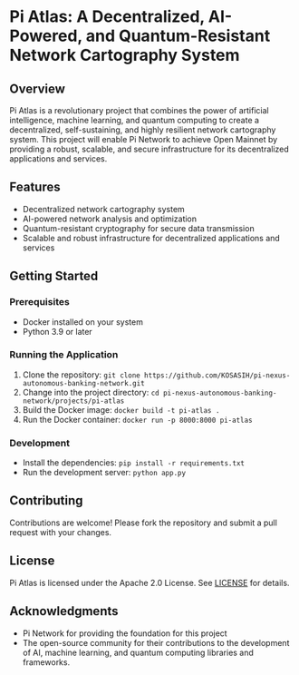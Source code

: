 Pi Atlas: A Decentralized, AI-Powered, and Quantum-Resistant Network Cartography System
===============================================================================

Overview
--------

Pi Atlas is a revolutionary project that combines the power of artificial intelligence, machine learning, and quantum computing to create a decentralized, self-sustaining, and highly resilient network cartography system. This project will enable Pi Network to achieve Open Mainnet by providing a robust, scalable, and secure infrastructure for its decentralized applications and services.

Features
--------

* Decentralized network cartography system
* AI-powered network analysis and optimization
* Quantum-resistant cryptography for secure data transmission
* Scalable and robust infrastructure for decentralized applications and services

Getting Started
---------------

### Prerequisites

* Docker installed on your system
* Python 3.9 or later

### Running the Application

1. Clone the repository: `git clone https://github.com/KOSASIH/pi-nexus-autonomous-banking-network.git`
2. Change into the project directory: `cd pi-nexus-autonomous-banking-network/projects/pi-atlas`
3. Build the Docker image: `docker build -t pi-atlas .`
4. Run the Docker container: `docker run -p 8000:8000 pi-atlas`

### Development

* Install the dependencies: `pip install -r requirements.txt`
* Run the development server: `python app.py`

Contributing
------------

Contributions are welcome! Please fork the repository and submit a pull request with your changes.

License
-------

Pi Atlas is licensed under the Apache 2.0 License. See [LICENSE](LICENSE) for details.

Acknowledgments
---------------

* Pi Network for providing the foundation for this project
* The open-source community for their contributions to the development of AI, machine learning, and quantum computing libraries and frameworks.
